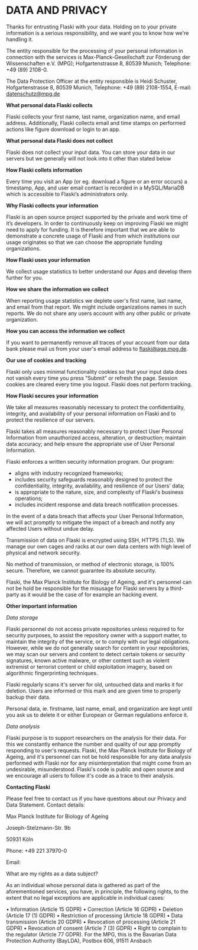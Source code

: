 # DATA AND PRIVACY

Thanks for entrusting Flaski with your data. Holding on to your private information is a serious responsibility, and we want you to know how we're handling it.

The entity  responsible for the processing of your personal information in connection with the services is Max-Planck-Gesellschaft zur Förderung der Wissenschaften e.V. (MPG); Hofgartenstrasse 8, 80539 Munich; Telephone: +49 (89) 2108-0.

The Data Protection Officer at the entity responsible is Heidi Schuster, Hofgartenstrasse 8, 80539 Munich, Telephone: +49 (89) 2108-1554, E-mail: datenschutz@mpg.de

**What personal data Flaski collects**

Flaski collects your first name, last name, organization name, and email address. Additionally, Flaski collects email and time stamps on performed actions like figure download or login to an app.

**What personal data Flaski does not collect**

Flaski does not collect your input data. You can store your data in our servers but we generally will not look into it other than stated below 

**How Flaski collets information**

Every time you visit an App (or eg. download a figure or an error occurs) a timestamp, App, and user email contact is recorded in a MySQL/MariaDB which is accessible to Flaski’s administrators only. 

**Why Flaski collects your information**

Flaski is an open source project supported by the private and work time of it’s developers. In order to continuously keep on improving Flaski we might need to apply for funding. It is therefore important that we are able to demonstrate a concrete usage of Flaski and from which institutions our usage originates so that we can choose the appropriate funding organizations.

**How Flaski uses your information**

We collect usage statistics to better understand our Apps and develop them further for you.

**How we share the information we collect**

When reporting usage statistics we deplete user's first name, last name, and email from that report. We might include organizations names in such reports. We do not share any users account with any other public or private organization. 

**How you can access the information we collect**

If you want to permanently remove all traces of your account from our data bank please mail us from your user's email address to flaski@age.mpg.de.

**Our use of cookies and tracking**

Flaski only uses minimal functionality cookies so that your input data does not vanish every time you press “Submit” or refresh the page. Session cookies are cleared every time you logout. Flaski does not perform tracking.

**How Flaski secures your information**

We take all measures reasonably necessary to protect the confidentiality, integrity, and availability of your personal information on Flaski and to protect the resilience of our servers.

Flaski takes all measures reasonably necessary to protect User Personal Information from unauthorized access, alteration, or destruction; maintain data accuracy; and help ensure the appropriate use of User Personal Information.

Flaski enforces a written security information program. Our program:

- aligns with industry recognized frameworks;
- includes security safeguards reasonably designed to protect the confidentiality, integrity, availability, and resilience of our Users' data;
- is appropriate to the nature, size, and complexity of Flaski's business operations;
- includes incident response and data breach notification processes.

In the event of a data breach that affects your User Personal Information, we will act promptly to mitigate the impact of a breach and notify any affected Users without undue delay.

Transmission of data on Flaski is encrypted using SSH, HTTPS (TLS). We manage our own cages and racks at our own data centers with high level of physical and network security.

No method of transmission, or method of electronic storage, is 100% secure. Therefore, we cannot guarantee its absolute security.

Flaski, the Max Planck Institute for Biology of Ageing, and it's personnel can not be hold be responsible for the misusage for Flaski servers by a third-party as it would be the case of for example an hacking event.

**Other important information**

*Data storage*

Flaski personnel do not access private repositories unless required to for security purposes, to assist the repository owner with a support matter, to maintain the integrity of the service, or to comply with our legal obligations. However, while we do not generally search for content in your repositories, we may scan our servers and content to detect certain tokens or security signatures, known active malware, or other content such as violent extremist or terrorist content or child exploitation imagery, based on algorithmic fingerprinting techniques.

Flaski regularly scans it's server for old, untouched data and marks it for deletion. Users are informed or this mark and are given time to properly backup their data.

Personal data, ie. firstname, last name, email, and organization are kept until you ask us to delete it or either European or German regulations enforce it.

*Data analysis*

Flaski purpose is to support researchers on the analysis for their data. For this we constantly enhance the number and quality of our app promptly responding to user's requests. Flaski, the Max Planck Institute for Biology of Ageing, and it's personnel can not be hold responsible for any data analysis performed with Flaski nor for any misinterpretation that might come from an undesirable, misunderstood. Flaski's code is public and open source and we encourage all users to follow it's code as a trace to their analysis.   

**Contacting Flaski**

Please feel free to contact us if you have questions about our Privacy and Data Statement. Contact details:

Max Planck Institute for Biology of Ageing 

Joseph-Stelzmann-Str. 9b

50931 Köln

Phone: +49 221 37970-0

Email: 
 

What are my rights as a data subject?

As an individual whose personal data is gathered as part of the aforementioned services, you have, in principle, the following rights, to the extent that no legal exceptions are applicable in individual cases:

•	Information (Article 15 GDPR)
•	Correction (Article 16 GDPR)
•	Deletion (Article 17 (1) GDPR)
•	Restriction of processing (Article 18 GDPR)
•	Data transmission (Article 20 GDPR)
•	Revocation of processing (Article 21 GDPR)
•	Revocation of consent (Article 7 (3) GDPR)
•	Right to complain to the regulator (Article 77 GDPR). For the MPG, this is the Bavarian Data Protection Authority (BayLDA), Postbox 606, 91511 Ansbach

